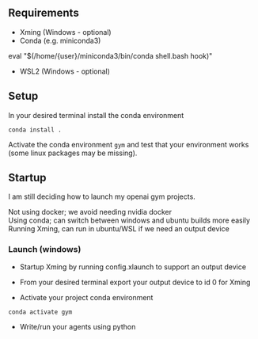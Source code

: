 ## Requirements

- Xming (Windows - optional)   
- Conda (e.g. miniconda3)  

eval "$(/home/{user}/miniconda3/bin/conda shell.bash hook)"

- WSL2 (Windows - optional)  

## Setup

In your desired terminal install the conda environment  

```
conda install .
```

Activate the conda environment `gym` and test that your environment works (some linux packages may be missing).

## Startup

I am still deciding how to launch my openai gym projects.

Not using docker; we avoid needing nvidia docker  
Using conda; can switch between windows and ubuntu builds more easily
Running Xming, can run in ubuntu/WSL if we need an output device

### Launch (windows)

- Startup Xming by running config.xlaunch to support an output device  

- From your desired terminal export your output device to id 0  for Xming  

- Activate your project conda environment  

```
conda activate gym
```

- Write/run your agents using python   

